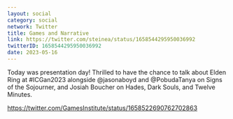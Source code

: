 ```yaml
---
layout: social
category: social
network: Twitter
title: Games and Narrative
link: https://twitter.com/steinea/status/1658544295950036992
twitterID: 1658544295950036992
date: 2023-05-16
---
```


Today was presentation day! Thrilled to have the chance to talk about Elden Ring at #ICGan2023 alongside @jasonaboyd and @PobudaTanya on Signs of the Sojourner, and Josiah Boucher on Hades, Dark Souls, and Twelve Minutes.

<https://twitter.com/GamesInstitute/status/1658522690762702863>
